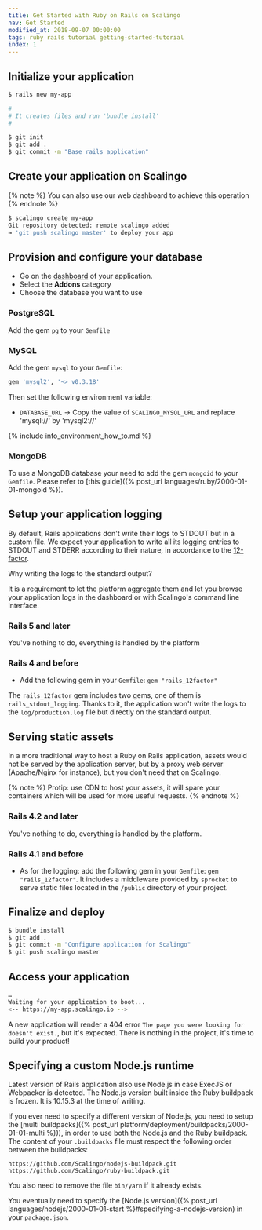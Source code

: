 ```yaml
---
title: Get Started with Ruby on Rails on Scalingo
nav: Get Started
modified_at: 2018-09-07 00:00:00
tags: ruby rails tutorial getting-started-tutorial
index: 1
---
```


## Initialize your application

```bash
$ rails new my-app

#
# It creates files and run 'bundle install'
#

$ git init
$ git add .
$ git commit -m "Base rails application"
```

## Create your application on Scalingo

{% note %}
You can also use our web dashboard to achieve this operation
{% endnote %}

```bash
$ scalingo create my-app
Git repository detected: remote scalingo added
→ 'git push scalingo master' to deploy your app
```

## Provision and configure your database

* Go on the [dashboard](https://my.scalingo.com/apps) of your application.
* Select the __Addons__ category
* Choose the database you want to use

### PostgreSQL

Add the gem `pg` to your `Gemfile`

### MySQL

Add the gem `mysql` to your `Gemfile`:

```ruby
gem 'mysql2', '~> v0.3.18'
```

Then set the following environment variable:

* `DATABASE_URL`
  → Copy the value of `SCALINGO_MYSQL_URL` and replace 'mysql://' by 'mysql2://'

{% include info_environment_how_to.md %}

### MongoDB

To use a MongoDB database your need to add the gem `mongoid` to your `Gemfile`.
Please refer to [this guide]({% post_url
languages/ruby/2000-01-01-mongoid %}).

## Setup your application logging

By default, Rails applications don't write their logs to STDOUT but in a custom
file. We expect your application to write all its logging entries to STDOUT
and STDERR according to their nature, in accordance to the
[12-factor](http://12factor.net).

Why writing the logs to the standard output?

It is a requirement to let the platform aggregate them and let you browse your
application logs in the dashboard or with Scalingo's command line interface.

### Rails 5 and later

You've nothing to do, everything is handled by the platform

### Rails 4 and before

* Add the following gem in your `Gemfile`: `gem "rails_12factor"`

The `rails_12factor` gem includes two gems, one of them is
`rails_stdout_logging`. Thanks to it, the application won't write the logs to
the `log/production.log` file but directly on the standard output.

## Serving static assets

In a more traditional way to host a Ruby on Rails application, assets would not
be served by the application server, but by a proxy web server (Apache/Nginx
for instance), but you don't need that on Scalingo.

{% note %}
Protip: use CDN to host your assets, it will spare your containers which will
be used for more useful requests.
{% endnote %}

### Rails 4.2 and later

You've nothing to do, everything is handled by the platform.

### Rails 4.1 and before

* As for the logging: add the following gem in your `Gemfile`: `gem "rails_12factor"`. It
includes a middleware provided by `sprocket` to serve static files located in
the `/public` directory of your project.

## Finalize and deploy

```bash
$ bundle install
$ git add .
$ git commit -m "Configure application for Scalingo"
$ git push scalingo master
```

## Access your application

```bash
…
Waiting for your application to boot...
<-- https://my-app.scalingo.io -->
```

A new application will render a 404 error `The page you were looking for doesn't exist.`,
but it's expected. There is nothing in the project, it's time to build your product!

## Specifying a custom Node.js runtime

Latest version of Rails application also use Node.js in case ExecJS or
Webpacker is detected. The Node.js version built inside the Ruby buildpack is
frozen. It is 10.15.3 at the time of writing.

If you ever need to specify a different version of Node.js, you need to setup
the [multi buildpacks]({% post_url
platform/deployment/buildpacks/2000-01-01-multi %})), in order to use both the Node.js and the Ruby buildpack. The content of your `.buildpacks` file must respect the following order between the buildpacks:

```text
https://github.com/Scalingo/nodejs-buildpack.git
https://github.com/Scalingo/ruby-buildpack.git
```

You also need to remove the file `bin/yarn` if it already exists.

You eventually need to specify the [Node.js version]({% post_url
languages/nodejs/2000-01-01-start %}#specifying-a-nodejs-version) in your `package.json`.
